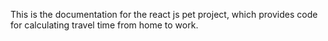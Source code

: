 This is the documentation for the react js pet project, which provides code for calculating travel time from home to work.